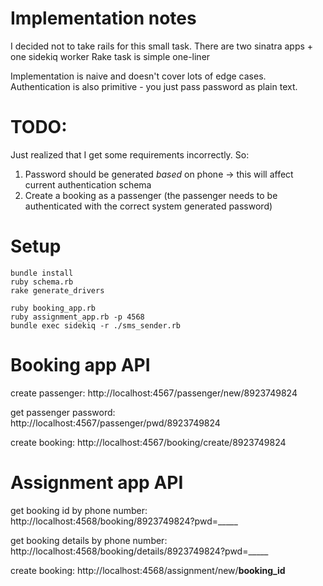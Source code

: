 Implementation notes
====================
I decided not to take rails for this small task.
There are two sinatra apps + one sidekiq worker
Rake task is simple one-liner

Implementation is naive and doesn't cover lots of edge cases. Authentication is also primitive - you just pass password as plain text.

TODO:
====
Just realized that I get some requirements incorrectly.
So:
1. Password should be generated _based_ on phone → this will affect current authentication schema
2. Create a booking as a passenger (the passenger needs to be authenticated with the correct system generated password)

Setup
=====

```
bundle install
ruby schema.rb
rake generate_drivers

ruby booking_app.rb
ruby assignment_app.rb -p 4568
bundle exec sidekiq -r ./sms_sender.rb
```

Booking app API
===============

create passenger:
   http://localhost:4567/passenger/new/8923749824

get passenger password:
  http://localhost:4567/passenger/pwd/8923749824

create booking:
  http://localhost:4567/booking/create/8923749824



Assignment app API
==================

get booking id by phone number:
  http://localhost:4568/booking/8923749824?pwd=_____

get booking details by phone number:
  http://localhost:4568/booking/details/8923749824?pwd=_____

create booking:
  http://localhost:4568/assignment/new/__booking_id__



